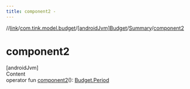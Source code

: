 ```yaml
---
title: component2 -
---
```

//[link](../../../index.md)/[com.tink.model.budget](../../index.md)/[[androidJvm]Budget](../index.md)/[Summary](index.md)/[component2](component2.md)



# component2  
[androidJvm]  
Content  
operator fun [component2](component2.md)(): [Budget.Period](../-period/index.md)  



